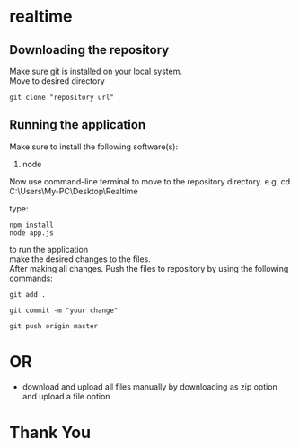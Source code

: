 # realtime
## Downloading the repository
<p>Make sure git is installed on your local system.<br>Move to desired directory</p>

    git clone "repository url"
    
## Running the application
<p>Make sure to install the following software(s):</p>
<ol><li>node</li></ol>
<p>Now use command-line terminal to move to the repository directory. e.g. cd C:\Users\My-PC\Desktop\Realtime</p>
<p>type:</p>
    
    npm install
    node app.js
    
<p>to run the application<br>
make the desired changes to the files.<br> After making all changes. Push the files to repository by using the following commands:</p>

    git add .
    
    git commit -m "your change"
    
    git push origin master

# OR
- download and upload all files manually by downloading as zip option and upload a file option
# Thank You
